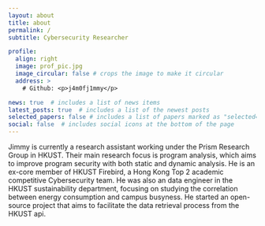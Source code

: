 ```yaml
---
layout: about
title: about
permalink: /
subtitle: Cybersecurity Researcher

profile:
  align: right
  image: prof_pic.jpg
  image_circular: false # crops the image to make it circular
  address: >
    # Github: <p>j4m0fj1mmy</p>

news: true  # includes a list of news items
latest_posts: true  # includes a list of the newest posts
selected_papers: false # includes a list of papers marked as "selected={true}"
social: false  # includes social icons at the bottom of the page
---
```


Jimmy is currently a research assistant working under the Prism Research Group in HKUST. Their main research focus is program analysis, which aims to improve program security with both static and dynamic analysis. He is an ex-core member of HKUST Firebird, a Hong Kong Top 2 academic competitive Cybersecurity team. He was also an data engineer in the HKUST sustainability department, focusing on studying the correlation between energy consumption and campus busyness. He started an open-source project that aims to facilitate the data retrieval process from the HKUST api.

